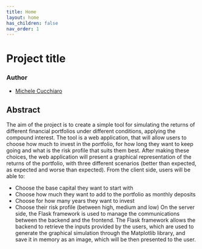 ```yaml
---
title: Home
layout: home
has_children: false
nav_order: 1
---
```


# Project title

### Author
- [Michele Cucchiaro](mailto:michele.cucchiaro@studio.unibo.it)

## Abstract

The aim of the project is to create a simple tool for simulating the returns of different financial portfolios under different conditions, applying the compound interest. The tool is a web application, that will allow users to choose how much to invest in the portfolio, for how long they want to keep going and what is the risk profile that suits them best. After making these choices, the web application will present a graphical representation of the returns of the portfolio, with three different scenarios (better than expected, as expected and worse than expected).
From the client side, users will be able to:
-	Choose the base capital they want to start with
-	Choose how much they want to add to the portfolio as monthly deposits
-	Choose for how many years they want to invest
-	Choose their risk profile (between high, medium and low)
On the server side, the Flask framework is used to manage the communications between the backend and the frontend. The Flask framework allows the backend to retrieve the inputs provided by the users, which are used to generate the graphical simulation through the Matplotlib library, and save it in memory as an image, which will be then presented to the user. 

